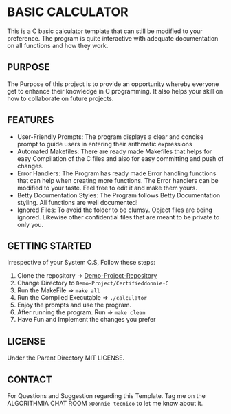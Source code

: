 # **BASIC CALCULATOR**

This is a C basic calculator template that can still be modified to your
preference. The program is quite interactive with adequate documentation
on all functions and how they work.

## **PURPOSE**

The Purpose of this project is to provide an opportunity whereby everyone
get to enhance their knowledge in C programming. It also helps your skill
on how to collaborate on future projects.

## **FEATURES**

- User-Friendly Prompts: The program displays a clear and concise prompt to guide users in entering their arithmetic expressions
- Automated Makefiles: There are ready made Makefiles that helps for easy Compilation of the C files and also for easy committing and push of changes.
- Error Handlers: The Program has ready made Error handling functions that can help when creating more functions. The Error handlers can be modified to your taste. Feel free to edit it and make them yours.
- Betty Documentation Styles: The Program follows Betty Documentation styling. All functions are well documented!
- Ignored Files: To avoid the folder to be clumsy. Object files are being ignored. Likewise other confidential files that are meant to be private to only you.

## **GETTING STARTED**

Irrespective of your System O.S, Follow these steps:

1. Clone the repository -> [Demo-Project-Repository](https://github.com/ALX-SE-Algorithmia/Demo-Project)
2. Change Directory to `Demo-Project/Certifieddonnie-C`
3. Run the MakeFile => `make all`
4. Run the Compiled Executable => `./calculator`
5. Enjoy the prompts and use the program.
6. After running the program. Run => `make clean`
7. Have Fun and Implement the changes you prefer

## **LICENSE**

Under the Parent Directory MIT LICENSE.

## **CONTACT**

For Questions and Suggestion regarding this Template. Tag me on the ALGORITHMIA CHAT ROOM `@Donnie tecnico` to let me know about it.
